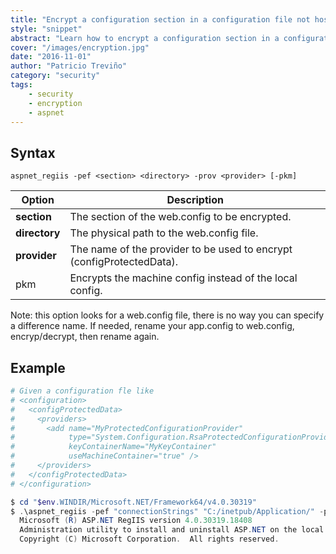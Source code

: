 ```yaml
---
title: "Encrypt a configuration section in a configuration file not hosted in IIS"
style: "snippet"
abstract: "Learn how to encrypt a configuration section in a configuration file not hosted in IIS"
cover: "/images/encryption.jpg"
date: "2016-11-01"
author: "Patricio Treviño"
category: "security"
tags:
    - security
    - encryption
    - aspnet
---
```


<!-- start:abstract -->

## Syntax

```
aspnet_regiis -pef <section> <directory> -prov <provider> [-pkm]
```

| Option        | Description                                                           |
| ------------- | --------------------------------------------------------------------- |
| **section**   | The section of the web.config to be encrypted.                        |
| **directory** | The physical path to the web.config file.                             |
| **provider**  | The name of the provider to be used to encrypt (configProtectedData). |
| pkm           | Encrypts the machine config instead of the local config.              |

Note: this option looks for a web.config file, there is no way you can specify a difference name. If needed, rename your app.config to web.config, encryp/decrypt, then rename again.  

<!-- end:abstract -->

## Example

```powershell
# Given a configuration fle like
# <configuration>
#   <configProtectedData>
#     <providers>
#       <add name="MyProtectedConfigurationProvider" 
#            type="System.Configuration.RsaProtectedConfigurationProvider, ..." 
#            keyContainerName="MyKeyContainer" 
#            useMachineContainer="true" />
#     </providers>
#   </configProtectedData>
# </configuration>

$ cd "$env.WINDIR/Microsoft.NET/Framework64/v4.0.30319"
$ .\aspnet_regiis -pef "connectionStrings" "C:/inetpub/Application/" -prov "MyProtectedConfigurationProvider"
  Microsoft (R) ASP.NET RegIIS version 4.0.30319.18408
  Administration utility to install and uninstall ASP.NET on the local machine.
  Copyright (C) Microsoft Corporation.  All rights reserved.


```

